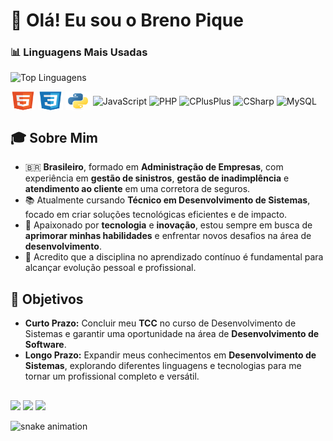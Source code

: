 # 👋 Olá! Eu sou o Breno Pique

### 📊 Linguagens Mais Usadas

![Top Linguagens](https://github-readme-stats.vercel.app/api/top-langs/?username=BrenoPique&theme=blue-green)
<div style="display: inline_block">
  <img align="center" alt="HTML" height="30" width="40" src="https://raw.githubusercontent.com/devicons/devicon/master/icons/html5/html5-original.svg">
  <img align="center" alt="CSS" height="30" width="40" src="https://raw.githubusercontent.com/devicons/devicon/master/icons/css3/css3-original.svg">
  <img align="center" alt="Python" height="30" width="40" src="https://raw.githubusercontent.com/devicons/devicon/master/icons/python/python-original.svg">
  <img align="center" alt="JavaScript" height="30" width="40" src="https://cdn.jsdelivr.net/gh/devicons/devicon@latest/icons/javascript/javascript-original.svg">
  <img align="center" alt="PHP" height="30" width="40" src="https://cdn.jsdelivr.net/gh/devicons/devicon@latest/icons/php/php-original.svg">
  <img align="center" alt="CPlusPlus" height="30" width="40" src="https://cdn.jsdelivr.net/gh/devicons/devicon@latest/icons/cplusplus/cplusplus-original.svg">
  <img align="center" alt="CSharp" height="30" width="40" src="https://cdn.jsdelivr.net/gh/devicons/devicon@latest/icons/csharp/csharp-original.svg">
  <img align="center" alt="MySQL" height="30" width="40" src="https://cdn.jsdelivr.net/gh/devicons/devicon@latest/icons/mysql/mysql-original-wordmark.svg">
</div>

## 🎓 Sobre Mim

- 🇧🇷 **Brasileiro**, formado em **Administração de Empresas**, com experiência em **gestão de sinistros**, **gestão de inadimplência** e **atendimento ao cliente** em uma corretora de seguros.
- 📚 Atualmente cursando **Técnico em Desenvolvimento de Sistemas**, focado em criar soluções tecnológicas eficientes e de impacto.
- 💼 Apaixonado por **tecnologia** e **inovação**, estou sempre em busca de **aprimorar minhas habilidades** e enfrentar novos desafios na área de **desenvolvimento**.
- 🌱 Acredito que a disciplina no aprendizado contínuo é fundamental para alcançar evolução pessoal e profissional.

## 🚀 Objetivos

- **Curto Prazo:** Concluir meu **TCC** no curso de Desenvolvimento de Sistemas e garantir uma oportunidade na área de **Desenvolvimento de Software**.
- **Longo Prazo:** Expandir meus conhecimentos em **Desenvolvimento de Sistemas**, explorando diferentes linguagens e tecnologias para me tornar um profissional completo e versátil.


##
<div style="aling-itens:center;"> 
<a href="https://instagram.com/brenopique" target="_blank"><img src="https://img.shields.io/badge/-Instagram-%23E4405F?style=for-the-badge&logo=instagram&logoColor=white" target="_blank"></a>
<a href="mailto:brenopique@outlook.com"><img src="https://img.shields.io/badge/-Outlook-0078D4?style=for-the-badge&logo=microsoft-outlook&logoColor=white" target="_blank"></a>
<a href="https://www.linkedin.com/in/brenopique" target="_blank"><img src="https://img.shields.io/badge/-LinkedIn-%230077B5?style=for-the-badge&logo=linkedin&logoColor=white" target="_blank"></a> 
</div>

![snake animation](https://github.com/BrenoPique/BrenoPique/blob/output/github-contribution-grid-snake2.svg)


